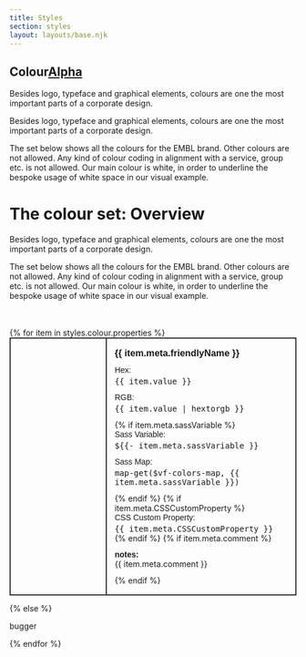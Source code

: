 ```yaml
---
title: Styles
section: styles
layout: layouts/base.njk
---
```


<section class="vf-intro | embl-grid embl-grid--has-centered-content">
  <div><!-- empty --></div>
  <div>
    <h1 class="vf-intro__heading vf-intro__heading--has-tag">Colour<a href="" class="vf-badge vf-badge--primary vf-badge--phases">Alpha</a></h1>
    <p class="vf-lede">Besides logo, typeface and graphical elements, colours are one the most important parts of a corporate design.</p>
    <p class="vf-intro__text">Besides logo, typeface and graphical elements, colours are one the most important parts of a corporate design.</p>
    <div class="vf-intro__text">The set below shows all the colours for the EMBL brand. Other colours are not allowed. Any kind of colour coding in alignment with a service, group etc. is not allowed. Our main colour is white, in order to underline the bespoke usage of white space in our visual example.</div>
  </div>
</section>


# The colour set: Overview

Besides logo, typeface and graphical elements, colours are one the most important parts of a corporate design.

The set below shows all the colours for the EMBL brand. Other colours are not allowed. Any kind of colour coding in alignment with a service, group etc. is not allowed. Our main colour is white, in order to underline the bespoke usage of white space in our visual example.


<style>
.swatches {
  grid-row-gap: 32px;
  margin: 48px 0;
}
.swatch {
  border: 2px solid #333;
  display: grid;
  grid-template-columns: 1fr 2fr;
}

.swatch__details {
  padding: 16px;
}
.swatch:nth-of-type(6),
.swatch:nth-of-type(11) {
  grid-column-start: 1;
}
.swatch__colour {
  border-right: 2px solid #333;
  height: 100%;
  width: 100%;
}
.swatch__colour-name {
  margin: 0 0 12px 0;
}

.swatch__colour-hex,
.swatch__sass-variable,
.swatch__comment,
.swatch__css-property {
  margin: 0 0 12px 0;
}

.swatch__colour-hex,
.swatch__sass-variable,
.swatch__css-property {
  font-family: monospace;
  font-size: 1em;
  align-items: start;
}

.swatch__colour-hex,
.swatch__sass-variable,
.swatch__css-property {
  font-family: 'IBM Plex Mono', Monaco, Consolas, 'Lucida Console', monospace;
}
.swatch__notes {
  margin: 12px 0 0px 0;
}
.swatch__notes,
.swatch__colour-name,
.swatch__meta {
  font-family: 'IBM Plex Sans', Helvetica, Arial, sans-serif;
}
.swatch__meta {
  display: block;
  margin-bottom: 4px;
}
.swatch__css-property {
  margin-bottom: 0;
}
</style>

<main class="swatches | vf-grid vf-grid__col-2">
{% for item in styles.colour.properties %}

<article class="swatch">
  <div class="swatch__colour" style="background-color: {{ item.value}};"></div>
  <section class="swatch__details">
  <h3 class="swatch__colour-name">{{ item.meta.friendlyName }}</h3>
  <p class="swatch__colour-hex"><span class="swatch__meta">Hex: </span>{{ item.value }}</p>
  <p class="swatch__colour-hex"><span class="swatch__meta">RGB: </span> {{ item.value | hextorgb }}</p>
  {% if item.meta.sassVariable %}
  <p class="swatch__sass-variable"><span class="swatch__meta">Sass Variable: </span>${{- item.meta.sassVariable }}</p>
  <p class="swatch__sass-variable"><span class="swatch__meta">Sass Map: </span>map-get($vf-colors-map, {{ item.meta.sassVariable }})</p>
  {% endif %}
  {% if item.meta.CSSCustomProperty %}
  <p class="swatch__css-property"><span class="swatch__meta">CSS Custom Property: </span>{{ item.meta.CSSCustomProperty }}</p>
  {% endif %}
  {% if item.meta.comment %}
  <h4 class="swatch__notes">notes:</h4>
  <p class="swatch__comment">{{ item.meta.comment }}</p>
  {% endif %}
  </section>
</article>

{% else %}

<p>bugger</p>

{% endfor %}
</main>
